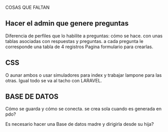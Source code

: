 COSAS QUE FALTAN


## Hacer el admin que genere preguntas ##
Diferencia de perfiles que lo habilite a preguntas: cómo se hace.
con unas tablas asociadas con respuestas y preguntas. a cada pregunta le corresponde una tabla de 4 registros
Pagina formulario para crearlas.

## CSS
O aunar ambos o usar simuladores para index y trabajar lampone para las otras. Igual todo se va al tacho con LARAVEL.

## BASE DE DATOS ##
 Cómo se guarda y cómo se conecta. se crea sola cuando es generada en pdo?

 Es necesario hacer una Base de datos madre y dirigirla desde su hija?
